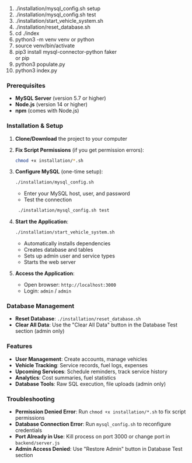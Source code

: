 
1) ./installation/mysql_config.sh setup
2) ./installation/mysql_config.sh test
3) ./installation/start_vehicle_system.sh
4) ./installation/reset_database.sh
5) cd ./index
6) python3 -m venv venv
or python
7) source venv/bin/activate
8) pip3 install mysql-connector-python faker  
or pip
9)  python3 populate.py
10) python3 index.py




### Prerequisites
- **MySQL Server** (version 5.7 or higher)
- **Node.js** (version 14 or higher)
- **npm** (comes with Node.js)

### Installation & Setup

1. **Clone/Download** the project to your computer

2. **Fix Script Permissions** (if you get permission errors):
   ```bash
   chmod +x installation/*.sh
   ```

3. **Configure MySQL** (one-time setup):
   ```bash
   ./installation/mysql_config.sh
   ```
   - Enter your MySQL host, user, and password
   - Test the connection

   ```bash
    ./installation/mysql_config.sh test
   ```

4. **Start the Application**:
   ```bash
   ./installation/start_vehicle_system.sh
   ```
   - Automatically installs dependencies
   - Creates database and tables
   - Sets up admin user and service types
   - Starts the web server

5. **Access the Application**:
   - Open browser: `http://localhost:3000`
   - Login: `admin` / `admin`

### Database Management

- **Reset Database**: `./installation/reset_database.sh`
- **Clear All Data**: Use the "Clear All Data" button in the Database Test section (admin only)

### Features

- **User Management**: Create accounts, manage vehicles
- **Vehicle Tracking**: Service records, fuel logs, expenses
- **Upcoming Services**: Schedule reminders, track service history
- **Analytics**: Cost summaries, fuel statistics
- **Database Tools**: Raw SQL execution, file uploads (admin only)



### Troubleshooting

- **Permission Denied Error**: Run `chmod +x installation/*.sh` to fix script permissions
- **Database Connection Error**: Run `mysql_config.sh` to reconfigure credentials
- **Port Already in Use**: Kill process on port 3000 or change port in `backend/server.js`
- **Admin Access Denied**: Use "Restore Admin" button in Database Test section




